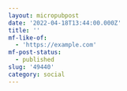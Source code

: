 ```yaml
---
layout: micropubpost
date: '2022-04-18T13:44:00.000Z'
title: ''
mf-like-of:
  - 'https://example.com'
mf-post-status:
  - published
slug: '49440'
category: social
---
```

